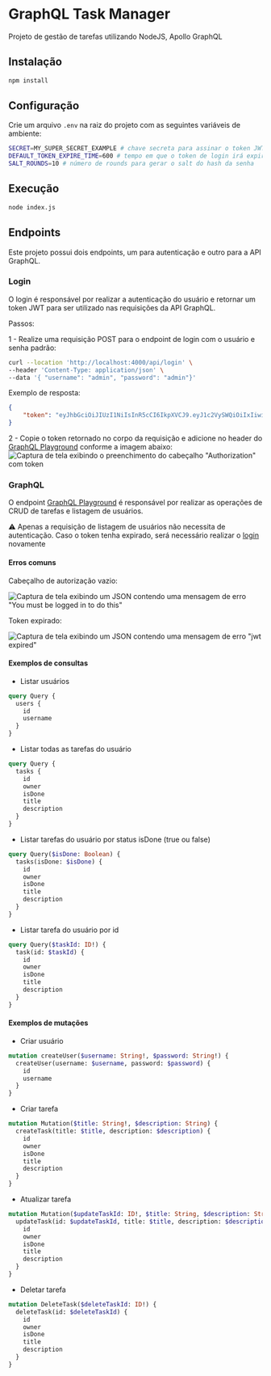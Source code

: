 # GraphQL Task Manager

Projeto de gestão de tarefas utilizando NodeJS, Apollo GraphQL

## Instalação

```bash
npm install
```

## Configuração

Crie um arquivo `.env` na raiz do projeto com as seguintes variáveis de ambiente:
```bash
SECRET=MY_SUPER_SECRET_EXAMPLE # chave secreta para assinar o token JWT
DEFAULT_TOKEN_EXPIRE_TIME=600 # tempo em que o token de login irá expirar, exemplo: 10 minutos = 600
SALT_ROUNDS=10 # número de rounds para gerar o salt do hash da senha
```

## Execução

```bash
node index.js
```

## Endpoints

Este projeto possui dois endpoints, um para autenticação e outro para a API GraphQL.

### Login

O login é responsável por realizar a autenticação do usuário e retornar um token JWT para ser utilizado nas requisições da API GraphQL.

Passos:

1 - Realize uma requisição POST para o endpoint de login com o usuário e senha padrão:

```bash
curl --location 'http://localhost:4000/api/login' \
--header 'Content-Type: application/json' \
--data '{ "username": "admin", "password": "admin"}'
```

Exemplo de resposta:

```json
{
    "token": "eyJhbGciOiJIUzI1NiIsInR5cCI6IkpXVCJ9.eyJ1c2VySWQiOiIxIiwiaWF0IjoxNjk3OTIwMTYxLCJleHAiOjE2OTc5MjA3NjF9.Q1TqWZwljQ1cV0-GfXivgWkEbvr0WdwpvVad08hIYUY"
}
```

2 - Copie o token retornado no corpo da requisição e adicione no header do [GraphQL Playground](http://localhost:4000/api/graphql) conforme a imagem abaixo:
![Captura de tela exibindo o preenchimento do cabeçalho "Authorization" com token](assets/authorization-example.png)

### GraphQL

O endpoint [GraphQL Playground](http://localhost:4000/api/graphql) é responsável por realizar as operações de CRUD de tarefas e listagem de usuários.

⚠ Apenas a requisição de listagem de usuários não necessita de autenticação. Caso o token tenha expirado, será necessário realizar o [login](#login) novamente

#### Erros comuns

Cabeçalho de autorização vazio:

![Captura de tela exibindo um JSON contendo uma mensagem de erro "You must be logged in to do this"](assets/missing-authorization-error.png)

Token expirado:

![Captura de tela exibindo um JSON contendo uma mensagem de erro "jwt expired"](assets/expired-jwt-token.png)

#### Exemplos de consultas

- Listar usuários
```graphql
query Query {
  users {
    id
    username
  }
}
```

- Listar todas as tarefas do usuário
```graphql
query Query {
  tasks {
    id
    owner
    isDone
    title
    description
  }
}
```

- Listar tarefas do usuário por status isDone (true ou false)
```graphql
query Query($isDone: Boolean) {
  tasks(isDone: $isDone) {
    id
    owner
    isDone
    title
    description
  }
}
```

- Listar tarefa do usuário por id
```graphql
query Query($taskId: ID!) {
  task(id: $taskId) {
    id
    owner
    isDone
    title
    description
  }
}
```

#### Exemplos de mutações

- Criar usuário
```graphql
mutation createUser($username: String!, $password: String!) {
  createUser(username: $username, password: $password) {
    id
    username
  }
}
```

- Criar tarefa
```graphql
mutation Mutation($title: String!, $description: String) {
  createTask(title: $title, description: $description) {
    id
    owner
    isDone
    title
    description
  }
}
```

- Atualizar tarefa
```graphql
mutation Mutation($updateTaskId: ID!, $title: String, $description: String, $isDone: Boolean) {
  updateTask(id: $updateTaskId, title: $title, description: $description, isDone: $isDone) {
    id
    owner
    isDone
    title
    description
  }
}
```

- Deletar tarefa
```graphql
mutation DeleteTask($deleteTaskId: ID!) {
  deleteTask(id: $deleteTaskId) {
    id
    owner
    isDone
    title
    description
  }
}
```
